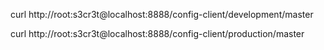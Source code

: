curl http://root:s3cr3t@localhost:8888/config-client/development/master

curl http://root:s3cr3t@localhost:8888/config-client/production/master